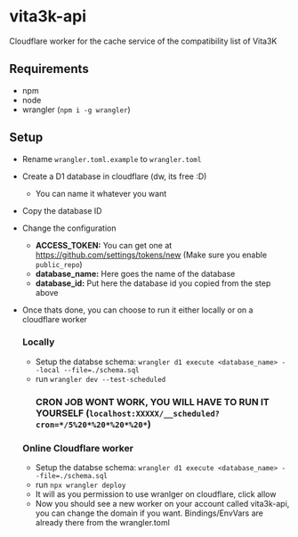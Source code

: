 # vita3k-api
Cloudflare worker for the cache service of the compatibility list of Vita3K

## Requirements
* npm
* node
* wrangler (`npm i -g wrangler`)

## Setup
* Rename `wrangler.toml.example` to `wrangler.toml`

* Create a D1 database in cloudflare (dw, its free :D)
	* You can name it whatever you want

* Copy the database ID

* Change the configuration
	* **ACCESS_TOKEN:** You can get one at https://github.com/settings/tokens/new (Make sure you enable `public_repo`)
	* **database_name:** Here goes the name of the database
	* **database_id:** Put here the database id you copied from the step above


* Once thats done, you can choose to run it either locally or on a cloudflare worker
	### Locally
	* Setup the databse schema: `wrangler d1 execute <database_name> --local --file=./schema.sql`
	* run `wrangler dev --test-scheduled`
		### CRON JOB WONT WORK, YOU WILL HAVE TO RUN IT YOURSELF (`localhost:XXXXX/__scheduled?cron=*/5%20*%20*%20*%20*`)
	### Online Cloudflare worker
	* Setup the databse schema: `wrangler d1 execute <database_name> --file=./schema.sql`
	* run `npx wrangler deploy`
	* It will as you permission to use wranlger on cloudflare, click allow
	* Now you should see a new worker on your account called vita3k-api, you can change the domain if you want. Bindings/EnvVars are already there from the wrangler.toml
